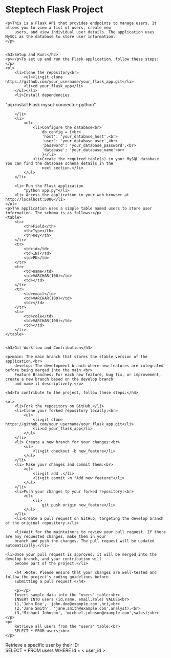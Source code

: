 <h1>Steptech Flask Project</h1>

    <p>This is a Flask API that provides endpoints to manage users. It allows you to view a list of users, create new
        users, and view individual user details. The application uses MySQL as the database to store user information.
    </p>


    <h3>Setup and Run:</h3>
    <p></p>To set up and run the Flask application, follow these steps:</p>
    <ol>
        <li>Clone the repository<br>
            <ul><li>git clone https://github.com/your_username/your_flask_app.git</li>
            <li>cd your_flask_app</li>
        </ul></l1>
        <li>Install dependencies 
   "pip install Flask mysql-connector-python"
            
        </li>
        <li>
            <ul>
                <li>Configure the database<br>
                    db_config = {<br>
                    'host': 'your_database_host',<br>
                    'user': 'your_database_user',<br>
                    'password': 'your_database_password',<br>
                    'database': 'your_database_name'<br>
                    }</li>
                <li>Create the required table(s) in your MySQL database. You can find the database schema details in the
                    next section.</li>
            </ul>
        </li>

        <li> Run the Flask application 
            "python app.py"</li>
        <li> Access the application in your web browser at http://localhost:5000</li>
    </ol>
    <p>The application uses a simple table named users to store user information. The schema is as follows:</p>
    <table>
        <tr>
            <th>Field</th>
            <th>Type</th>
            <th>Key</th>
        </tr>
        <tr>
            <td>id</td>
            <td>INT</td>
            <td>PK</td>
        </tr>
        <tr>
            <td>name</td>
            <td>VARCHAR(100)</td>
            <td></td>
        </tr>
        <tr>
            <td>email</td>
            <td>VARCHAR(100)</td>
            <td></td>
        </tr>
        <tr>
            <td>role</td>
            <td>VARCHAR(100)</td>
            <td></td>
        </tr>
    </table>


    <h3>Git Workflow and Contribution</h3>

    <p>main: The main branch that stores the stable version of the application.<br>
        develop: The development branch where new features are integrated before being merged into the main.<br>
        Feature Branches: For each new feature, bug fix, or improvement, create a new branch based on the develop branch
        and name it descriptively.</p>

    <h4>To contribute to the project, follow these steps:</h4>

    <ol>
        <li>Fork the repository on GitHub.</li>
        <li>Clone your forked repository locally:<br>
            <ul>
                <li>git clone https://github.com/your_username/your_flask_app.git</li>
                <li>cd your_flask_app</li>
            </ul>
        </li>
        <li> Create a new branch for your changes:<br>
            <ul>
                <li>git checkout -b new_feature</li>
            </ul>
        </li>
        <li> Make your changes and commit them:<br>
            <ul>
                <li>git add .</li>
                <li>git commit -m "Add new feature"</li>
            </ul>
        </li>
        <li>Push your changes to your forked repository:<br>
            <ul>
                <li>
                    git push origin new_feature</li>
            </ul>
        </li>
        <li>Create a pull request on GitHub, targeting the develop branch of the original repository.</li>

        <li>Wait for the maintainers to review your pull request. If there are any requested changes, make them in your
        branch and push the changes. The pull request will be updated automatically.</li>

    <li>Once your pull request is approved, it will be merged into the develop branch, and your contribution will
        become part of the project.</li>

        <h4 >Note: Please ensure that your changes are well-tested and follow the project's coding guidelines before
        submitting a pull request.</h4>

        <p></p>
        Insert sample data into the "users" table:<br>
        INSERT INTO users (id,name, email,role) VALUES<br>
        (1,'John Doe', 'john.doe@example.com',hr),<br>
        (2,'Jane Smith', 'jane.smith@example.com',analyst),<br>
        (3,'Michael Johnson', 'michael.johnson@example.com',sales);<br>
    </p>
    <p>
        Retrieve all users from the "users" table:<br>
        SELECT * FROM users;<br>
    </p>
</p>
        Retrieve a specific user by their ID:<br>
        SELECT * FROM users WHERE id = &lt; user_id &gt;<br>
        </p>
